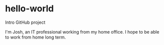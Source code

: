 # hello-world
Intro GitHub project

I'm Josh, an IT professional working from my home office. I hope to be able to work from home long term. 
